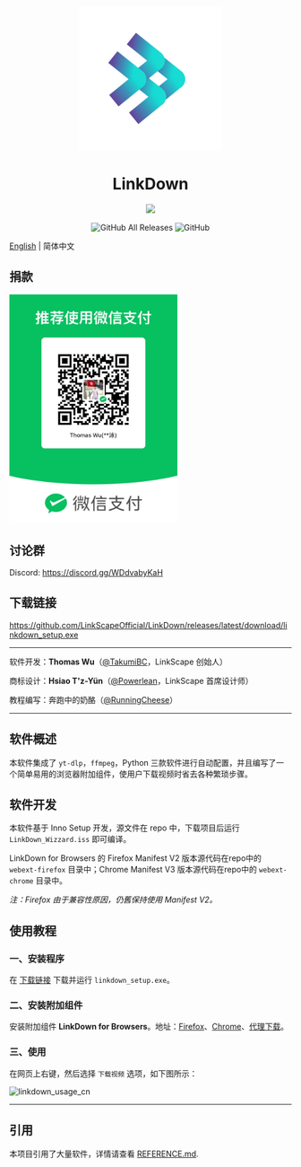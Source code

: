 <p align="center">
<img src="https://github.com/LinkScapeOfficial/LinkDown/blob/main/origin.png?raw=true" width = "256" height = "256">
<h1 align="center">LinkDown</h1>
<p align="center">
<p align="center">
<img src="https://forthebadge.com/images/badges/built-with-love.svg">
<p>
<p align="center">
<img alt="GitHub All Releases" src="https://img.shields.io/github/downloads/LinkScapeOfficial/LinkDown/total?style=for-the-badge">
<img alt="GitHub" src="https://img.shields.io/github/license/LinkScapeOfficial/LinkDown?style=for-the-badge">
<p>

[English](https://github.com/LinkScapeOfficial/LinkDown/blob/main/README.md) | 简体中文

## 捐款

<img src="donate.jpg" width="300">

## 讨论群

Discord: https://discord.gg/WDdvabyKaH

## 下载链接

https://github.com/LinkScapeOfficial/LinkDown/releases/latest/download/linkdown_setup.exe

------

软件开发：**Thomas Wu**（[@TakumiBC](https://github.com/TakumiBC)，LinkScape 创始人）

商标设计：**Hsiao T'z-Yün**（[@Powerlean](https://github.com/Powerlean)，LinkScape 首席设计师）

教程编写：奔跑中的奶酪（[@RunningCheese](https://github.com/RunningCheese)）

------

## 软件概述

本软件集成了 `yt-dlp`，`ffmpeg`，Python 三款软件进行自动配置，并且编写了一个简单易用的浏览器附加组件，使用户下载视频时省去各种繁琐步骤。

## 软件开发

本软件基于 Inno Setup 开发，源文件在 repo 中，下载项目后运行 `LinkDown_Wizzard.iss` 即可编译。

LinkDown for Browsers 的 Firefox Manifest V2 版本源代码在repo中的 `webext-firefox` 目录中；Chrome Manifest V3 版本源代码在repo中的 `webext-chrome` 目录中。

*注：Firefox 由于兼容性原因，仍舊保持使用 Manifest V2。*

## 使用教程

### 一、安装程序

在 [下载链接](#下载链接) 下载并运行 `linkdown_setup.exe`。

### 二、安装附加组件

安装附加组件 **LinkDown for Browsers**。地址：[Firefox](https://addons.mozilla.org/zh-CN/firefox/addon/linkdown-for-browsers/)、[Chrome](https://chrome.google.com/webstore/detail/linkdown-for-browsers/lnckamlbboggdkkgnkaocibpnilhemhc)、[代理下载](https://cdn.linkscape.app/linkdown_webext.crx)。

### 三、使用

在网页上右键，然后选择 `下载视频` 选项，如下图所示：

![linkdown_usage_cn](https://cdn.linkscape.app/linkdown_usage_cn.gif)

------

## 引用

本项目引用了大量软件，详情请查看 [REFERENCE.md](https://github.com/LinkScapeOfficial/LinkDown/blob/main/REFERENCE.md).
